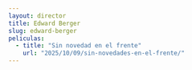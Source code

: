 ```yaml
---
layout: director
title: Edward Berger
slug: edward-berger
peliculas:
  - title: "Sin novedad en el frente"
    url: "2025/10/09/sin-novedades-en-el-frente/"
---
```

